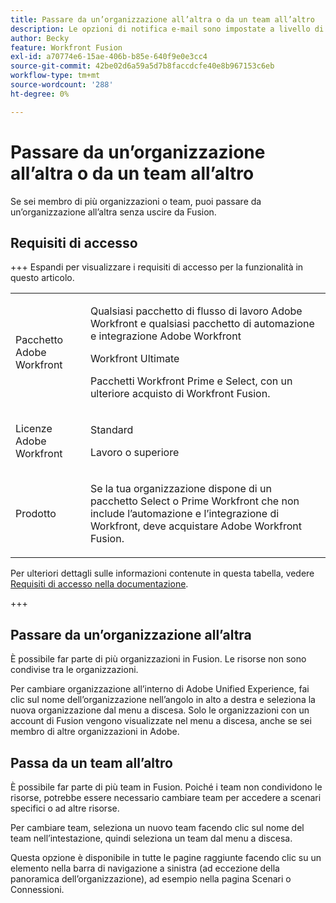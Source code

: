 ```yaml
---
title: Passare da un’organizzazione all’altra o da un team all’altro
description: Le opzioni di notifica e-mail sono impostate a livello di team.
author: Becky
feature: Workfront Fusion
exl-id: a70774e6-15ae-406b-b85e-640f9e0e3cc4
source-git-commit: 42be02d6a59a5d7b8faccdcfe40e8b967153c6eb
workflow-type: tm+mt
source-wordcount: '288'
ht-degree: 0%

---
```


# Passare da un’organizzazione all’altra o da un team all’altro

Se sei membro di più organizzazioni o team, puoi passare da un’organizzazione all’altra senza uscire da Fusion.

## Requisiti di accesso

+++ Espandi per visualizzare i requisiti di accesso per la funzionalità in questo articolo.

<table style="table-layout:auto">
 <col> 
 <col> 
 <tbody> 
  <tr> 
   <td role="rowheader">Pacchetto Adobe Workfront</td> 
   <td> <p>Qualsiasi pacchetto di flusso di lavoro Adobe Workfront e qualsiasi pacchetto di automazione e integrazione Adobe Workfront</p><p>Workfront Ultimate</p><p>Pacchetti Workfront Prime e Select, con un ulteriore acquisto di Workfront Fusion.</p> </td> 
  </tr> 
  <tr data-mc-conditions=""> 
   <td role="rowheader">Licenze Adobe Workfront</td> 
   <td> <p>Standard</p><p>Lavoro o superiore</p> </td> 
  </tr> 
  <tr> 
   <td role="rowheader">Prodotto</td> 
   <td>
   <p>Se la tua organizzazione dispone di un pacchetto Select o Prime Workfront che non include l’automazione e l’integrazione di Workfront, deve acquistare Adobe Workfront Fusion.</li></ul>
   </td> 
  </tr>
 </tbody> 
</table>

Per ulteriori dettagli sulle informazioni contenute in questa tabella, vedere [Requisiti di accesso nella documentazione](/help/workfront-fusion/references/licenses-and-roles/access-level-requirements-in-documentation.md).

+++

## Passare da un’organizzazione all’altra

È possibile far parte di più organizzazioni in Fusion. Le risorse non sono condivise tra le organizzazioni.

Per cambiare organizzazione all’interno di Adobe Unified Experience, fai clic sul nome dell’organizzazione nell’angolo in alto a destra e seleziona la nuova organizzazione dal menu a discesa. Solo le organizzazioni con un account di Fusion vengono visualizzate nel menu a discesa, anche se sei membro di altre organizzazioni in Adobe.

## Passa da un team all’altro

È possibile far parte di più team in Fusion. Poiché i team non condividono le risorse, potrebbe essere necessario cambiare team per accedere a scenari specifici o ad altre risorse.

Per cambiare team, seleziona un nuovo team facendo clic sul nome del team nell’intestazione, quindi seleziona un team dal menu a discesa.

Questa opzione è disponibile in tutte le pagine raggiunte facendo clic su un elemento nella barra di navigazione a sinistra (ad eccezione della panoramica dell’organizzazione), ad esempio nella pagina Scenari o Connessioni.
